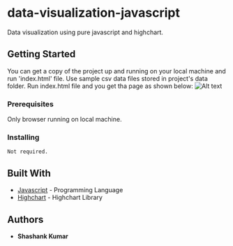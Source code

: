# data-visualization-javascript
Data visualization using pure javascript and highchart.

## Getting Started

You can get a copy of the project up and running on your local machine and run 'index.html' file.
Use sample csv data files stored in project's data folder.
Run index.html file and you get tha page as shown below:
![Alt text](data-visualization-javascript/screenshots/dashboard-line-pie.png "Title")

### Prerequisites
Only browser running on local machine.

### Installing

```
Not required.
```

## Built With

* [Javascript](https://en.wikipedia.org/wiki/JavaScript) - Programming Language
* [Highchart](https://www.highcharts.com/) - Highchart Library


## Authors

* **Shashank Kumar**
